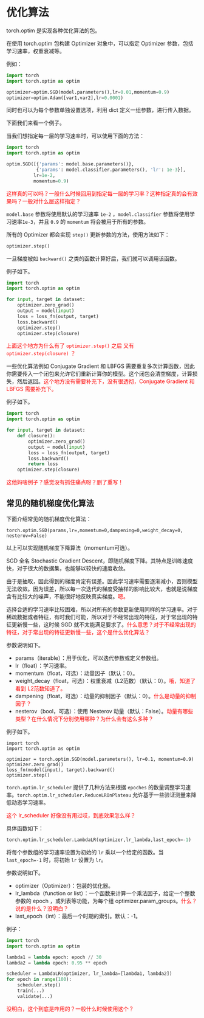 
# 优化算法

torch.optim 是实现各种优化算法的包。

在使用 torch.optim 包构建 Optimizer 对象中，可以指定 Optimizer 参数，包括学习速率，权重衰减等。

例如：

```py
import torch
import torch.optim as optim

optimizer=optim.SGD(model.parameters(),lr=0.01,momentum=0.9)
optimizer=optim.Adam([var1,var2],lr=0.0001)
```

同时也可以为每个参数单独设置选项，利用 dict 定义一组参数，进行传入数据。

下面我们来看一个例子。

当我们想指定每一层的学习速率时，可以使用下面的方法：

```py
import torch
import torch.optim as optim

optim.SGD([{'params': model.base.parameters()},
           {'params': model.classifier.parameters(), 'lr': 1e-3}],
          lr=1e-2,
          momentum=0.9)
```

<span style="color:red;">这样真的可以吗？一般什么时候回用到指定每一层的学习率？这种指定真的会有效果吗？一般对什么层这样指定？</span>

`model.base` 参数将使用默认的学习速率 `1e-2` ，`model.classifier` 参数将使用学习速率`1e-3`，并且 `0.9` 的 `momentum` 将会被用于所有的参数。

所有的 Optimizer 都会实现 `step()` 更新参数的方法，使用方法如下：

```py
optimizer.step()
```


一旦梯度被如 `backward()` 之类的函数计算好后，我们就可以调用该函数。

例子如下。

```py
import torch
import torch.optim as optim

for input, target in dataset:
    optimizer.zero_grad()
    output = model(input)
    loss = loss_fn(output, target)
    loss.backward()
    optimizer.step()
    optimizer.step(closure)
```

<span style="color:red;">上面这个地方为什么有了 `optimizer.step()` 之后 又有 `optimizer.step(closure)` ？</span>

一些优化算法例如 Conjugate Gradient 和 LBFGS 需要重复多次计算函数，因此你需要传入一个闭包来允许它们重新计算你的模型。这个闭包会清空梯度，计算损失，然后返回。<span style="color:red;">这个地方没有需要补充下，没有很透彻，Conjugate Gradient 和 LBFGS 需要补充下。</span>

例子如下。

```py
import torch
import torch.optim as optim

for input, target in dataset:
    def closure():
        optimizer.zero_grad()
        output = model(input)
        loss = loss_fn(output, target)
        loss.backward()
        return loss
    optimizer.step(closure)
```

<span style="color:red;">这他妈啥例子？感觉没有抓住痛点呀？删了重写！</span>


## 常见的随机梯度优化算法

下面介绍常见的随机梯度优化算法：

```
torch.optim.SGD(params,lr=,momentum=0,dampening=0,weight_decay=0, nesterov=False)
```

以上可以实现随机梯度下降算法（momentum可选）。

SGD 全名 Stochastic Gradient Descent，即随机梯度下降。其特点是训练速度快，对于很大的数据集，也能够以较快的速度收敛。

由于是抽取，因此得到的梯度肯定有误差。因此学习速率需要逐渐减小，否则模型无法收敛。因为误差，所以每一次迭代的梯度受抽样的影响比较大，也就是说梯度含有比较大的噪声，不能很好地反映真实梯度。<span style="color:red;">嗯。</span>

选择合适的学习速率比较困难，所以对所有的参数更新使用同样的学习速率。对于稀疏数据或者特征，有时我们可能，所以对于不经常出现的特征，对于常出现的特征更新慢一些，这时候 SGD 就不太能满足要求了。<span style="color:red;">什么意思？对于不经常出现的特征，对于常出现的特征更新慢一些，这个是什么优化算法？</span>

参数说明如下。

- params（iterable）：用于优化，可以迭代参数或定义参数组。
- lr（float）：学习速率。
- momentum（float，可选）：动量因子（默认：0）。
- weight_decay（float，可选）：权重衰减（L2范数）（默认：0）。<span style="color:red;">哦，知道了看到 L2范数知道了。</span>
- dampening（float，可选）：动量的抑制因子（默认：0）。<span style="color:red;">什么是动量的抑制因子？</span>
- nesterov（bool，可选）：使用 Nesterov 动量（默认：False）。<span style="color:red;">动量有哪些类型？在什么情况下分别使用哪种？为什么会有这么多种？</span>


例子如下。

```
import torch
import torch.optim as optim

optimizer = torch.optim.SGD(model.parameters(), lr=0.1, momentum=0.9)
optimizer.zero_grad()
loss_fn(model(input), target).backward()
optimizer.step()
```


`torch.optim.lr_scheduler` 提供了几种方法来根据 `epoches` 的数量调整学习速率。`torch.optim.lr_scheduler.ReduceLROnPlateau` 允许基于一些验证测量来降低动态学习速率。

<span style="color:red;">这个 lr_scheduler 好像没有用过哎，到底效果怎么样？</span>

具体函数如下：

```py
torch.optim.lr_scheduler.LambdaLR(optimizer,lr_lambda,last_epoch=-1)
```

将每个参数组的学习速率设置为初始的 `lr` 乘以一个给定的函数。当 `last_epoch=-1` 时，将初始 `lr` 设置为 `lr`。

参数说明如下。

- optimizer（Optimizer）：包装的优化器。
- lr_lambda（function or list）：一个函数来计算一个乘法因子，给定一个整数参数的 epoch ，或列表等功能，为每个组 optimizer.param_groups。<span style="color:red;">什么？说的是什么？没明白？</span>
- last_epoch（int）：最后一个时期的索引。默认：-1。


例子：


```py
import torch
import torch.optim as optim

lambda1 = lambda epoch: epoch // 30
lambda2 = lambda epoch: 0.95 ** epoch

scheduler = LambdaLR(optimizer, lr_lambda=[lambda1, lambda2])
for epoch in range(100):
    scheduler.step()
    train(...)
    validate(...)
```

<span style="color:red;">没明白，这个到底是咋用的？一般什么时候使用这个？</span>

